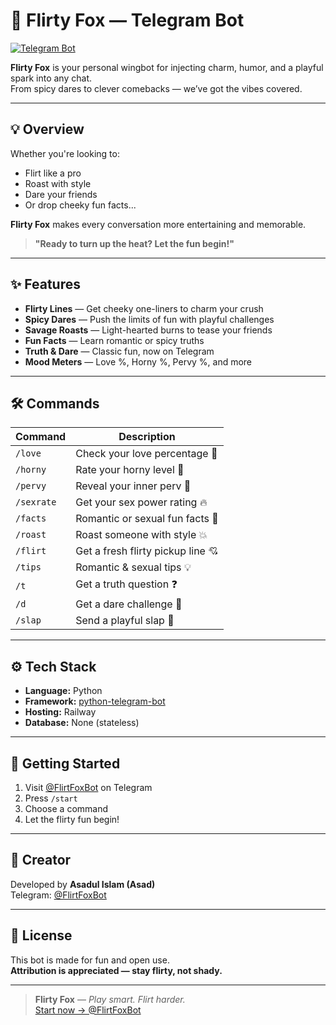 # 🦊 Flirty Fox — Telegram Bot  
[![Telegram Bot](https://img.shields.io/badge/Chat%20Now-@FlirtFoxBot-ff69b4?logo=telegram&style=for-the-badge)](https://t.me/FlirtFoxBot)

**Flirty Fox** is your personal wingbot for injecting charm, humor, and a playful spark into any chat.  
From spicy dares to clever comebacks — we’ve got the vibes covered.

---

## 💡 Overview

Whether you're looking to:
- Flirt like a pro  
- Roast with style  
- Dare your friends  
- Or drop cheeky fun facts...

**Flirty Fox** makes every conversation more entertaining and memorable.

> **"Ready to turn up the heat? Let the fun begin!"**

---

## ✨ Features

- **Flirty Lines** — Get cheeky one-liners to charm your crush  
- **Spicy Dares** — Push the limits of fun with playful challenges  
- **Savage Roasts** — Light-hearted burns to tease your friends  
- **Fun Facts** — Learn romantic or spicy truths  
- **Truth & Dare** — Classic fun, now on Telegram  
- **Mood Meters** — Love %, Horny %, Pervy %, and more  

---

## 🛠️ Commands

| Command      | Description                          |
|--------------|--------------------------------------|
| `/love`      | Check your love percentage 💖        |
| `/horny`     | Rate your horny level 🥵             |
| `/pervy`     | Reveal your inner perv 🤤            |
| `/sexrate`   | Get your sex power rating 🔥         |
| `/facts`     | Romantic or sexual fun facts 💌      |
| `/roast`     | Roast someone with style 💥         |
| `/flirt`     | Get a fresh flirty pickup line 💘    |
| `/tips`      | Romantic & sexual tips 💡            |
| `/t`         | Get a truth question ❓              |
| `/d`         | Get a dare challenge 🎲             |
| `/slap`      | Send a playful slap 👋               |

---

## ⚙️ Tech Stack

- **Language:** Python  
- **Framework:** [python-telegram-bot](https://github.com/python-telegram-bot/python-telegram-bot)  
- **Hosting:** Railway  
- **Database:** None (stateless)

---

## 🚀 Getting Started

1. Visit [@FlirtFoxBot](https://t.me/FlirtFoxBot) on Telegram  
2. Press `/start`  
3. Choose a command  
4. Let the flirty fun begin!

---

## 👤 Creator

Developed by **Asadul Islam (Asad)**  
Telegram: [@FlirtFoxBot](https://t.me/FlirtFoxBot)

---

## 📄 License

This bot is made for fun and open use.  
**Attribution is appreciated — stay flirty, not shady.**

---

> **Flirty Fox** — *Play smart. Flirt harder.*  
[Start now → @FlirtFoxBot](https://t.me/FlirtFoxBot)
